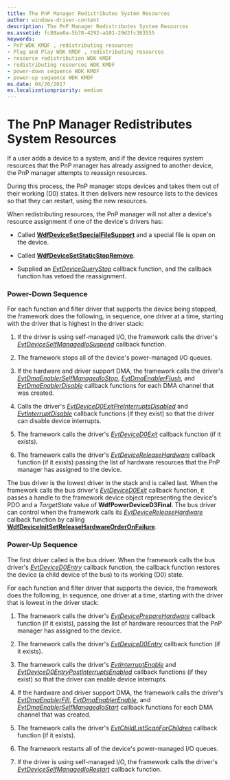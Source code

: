 ```yaml
---
title: The PnP Manager Redistributes System Resources
author: windows-driver-content
description: The PnP Manager Redistributes System Resources
ms.assetid: fc88ae0a-5b78-4292-a101-29d2fc383555
keywords:
- PnP WDK KMDF , redistributing resources
- Plug and Play WDK KMDF , redistributing resources
- resource redistribution WDK KMDF
- redistributing resources WDK KMDF
- power-down sequence WDK KMDF
- power-up sequence WDK KMDF
ms.date: 04/20/2017
ms.localizationpriority: medium
---
```


# The PnP Manager Redistributes System Resources


If a user adds a device to a system, and if the device requires system resources that the PnP manager has already assigned to another device, the PnP manager attempts to reassign resources.

During this process, the PnP manager stops devices and takes them out of their working (D0) states. It then delivers new resource lists to the devices so that they can restart, using the new resources.

When redistributing resources, the PnP manager will not alter a device's resource assignment if one of the device's drivers has:

-   Called [**WdfDeviceSetSpecialFileSupport**](https://msdn.microsoft.com/library/windows/hardware/ff546903) and a special file is open on the device.

-   Called [**WdfDeviceSetStaticStopRemove**](https://msdn.microsoft.com/library/windows/hardware/ff546915).

-   Supplied an [*EvtDeviceQueryStop*](https://msdn.microsoft.com/library/windows/hardware/ff540885) callback function, and the callback function has vetoed the reassignment.

### Power-Down Sequence

For each function and filter driver that supports the device being stopped, the framework does the following, in sequence, one driver at a time, starting with the driver that is highest in the driver stack:

1.  If the driver is using self-managed I/O, the framework calls the driver's [*EvtDeviceSelfManagedIoSuspend*](https://msdn.microsoft.com/library/windows/hardware/ff540907) callback function.

2.  The framework stops all of the device's power-managed I/O queues.

3.  If the hardware and driver support DMA, the framework calls the driver's [*EvtDmaEnablerSelfManagedIoStop*](https://msdn.microsoft.com/library/windows/hardware/ff541677), [*EvtDmaEnablerFlush*](https://msdn.microsoft.com/library/windows/hardware/ff541655), and [*EvtDmaEnablerDisable*](https://msdn.microsoft.com/library/windows/hardware/ff540927) callback functions for each DMA channel that was created.

4.  Calls the driver's [*EvtDeviceD0ExitPreInterruptsDisabled*](https://msdn.microsoft.com/library/windows/hardware/ff540856) and [*EvtInterruptDisable*](https://msdn.microsoft.com/library/windows/hardware/ff541714) callback functions (if they exist) so that the driver can disable device interrupts.

5.  The framework calls the driver's [*EvtDeviceD0Exit*](https://msdn.microsoft.com/library/windows/hardware/ff540855) callback function (if it exists).

6.  The framework calls the driver's [*EvtDeviceReleaseHardware*](https://msdn.microsoft.com/library/windows/hardware/ff540890) callback function (if it exists) passing the list of hardware resources that the PnP manager has assigned to the device.

The bus driver is the lowest driver in the stack and is called last. When the framework calls the bus driver's [*EvtDeviceD0Exit*](https://msdn.microsoft.com/library/windows/hardware/ff540855) callback function, it passes a handle to the framework device object representing the device's PDO and a *TargetState* value of **WdfPowerDeviceD3Final**. The bus driver can control when the framework calls its [*EvtDeviceReleaseHardware*](https://msdn.microsoft.com/library/windows/hardware/ff540890) callback function by calling [**WdfDeviceInitSetReleaseHardwareOrderOnFailure**](https://msdn.microsoft.com/library/windows/hardware/hh706196).

### Power-Up Sequence

The first driver called is the bus driver. When the framework calls the bus driver's [*EvtDeviceD0Entry*](https://msdn.microsoft.com/library/windows/hardware/ff540848) callback function, the callback function restores the device (a child device of the bus) to its working (D0) state.

For each function and filter driver that supports the device, the framework does the following, in sequence, one driver at a time, starting with the driver that is lowest in the driver stack:

1.  The framework calls the driver's [*EvtDevicePrepareHardware*](https://msdn.microsoft.com/library/windows/hardware/ff540880) callback function (if it exists), passing the list of hardware resources that the PnP manager has assigned to the device.

2.  The framework calls the driver's [*EvtDeviceD0Entry*](https://msdn.microsoft.com/library/windows/hardware/ff540848) callback function (if it exists).

3.  The framework calls the driver's [*EvtInterruptEnable*](https://msdn.microsoft.com/library/windows/hardware/ff541730) and [*EvtDeviceD0EntryPostInterruptsEnabled*](https://msdn.microsoft.com/library/windows/hardware/ff540853) callback functions (if they exist) so that the driver can enable device interrupts.

4.  If the hardware and driver support DMA, the framework calls the driver's [*EvtDmaEnablerFill*](https://msdn.microsoft.com/library/windows/hardware/ff540932), [*EvtDmaEnablerEnable*](https://msdn.microsoft.com/library/windows/hardware/ff540929), and [*EvtDmaEnablerSelfManagedIoStart*](https://msdn.microsoft.com/library/windows/hardware/ff541663) callback functions for each DMA channel that was created.

5.  The framework calls the driver's [*EvtChildListScanForChildren*](https://msdn.microsoft.com/library/windows/hardware/ff540838) callback function (if it exists).

6.  The framework restarts all of the device's power-managed I/O queues.

7.  If the driver is using self-managed I/O, the framework calls the driver's [*EvtDeviceSelfManagedIoRestart*](https://msdn.microsoft.com/library/windows/hardware/ff540905) callback function.

 

 





